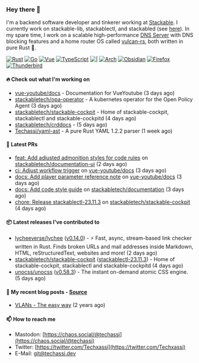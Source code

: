 ### Hey there 👋

I'm a backend software developer and tinkerer working at [Stackable][stackable]. I currently work on
stackable-lib, stackablectl, and stackabled (see [here][stackable-work]). In my spare time, I work on
a scalable high-performance [DNS Server][portal] with DNS blocking features and a home router OS
called [vulcan-rs][vulcan], both written in pure Rust 🦀.

[stackable-work]: https://github.com/stackabletech/stackable
[stackable]: https://github.com/stackabletech
[portal]: https://github.com/portal-rs/portal
[vulcan]: https://github.com/vulcan-rs

[![Rust](https://img.shields.io/badge/-Rust-141414?style=flat&logo=rust&logoColor=%23f97f39)](https://www.rust-lang.org/)
[![Go](https://img.shields.io/badge/-Go-141414?style=flat&logo=go&logoColor=%23f97f39)](https://go.dev/)
[![Vue](https://img.shields.io/badge/-Vue-141414?style=flat&logo=vuedotjs&logoColor=%23f97f39)](https://vuejs.org/)
[![TypeScript](https://img.shields.io/badge/-TypeScript-141414?style=flat&logo=typescript&logoColor=%23f97f39)](https://www.typescriptlang.org/)
![|](https://img.shields.io/badge/-%7C-141414?style=flat&logoColor=%23f97f39)
[![Arch](https://img.shields.io/badge/-Arch-141414?style=flat&logo=archlinux&logoColor=%23f97f39)](https://archlinux.org/)
[![Obsidian](https://img.shields.io/badge/-Obsidian-141414?style=flat&logo=obsidian&logoColor=%23f97f39)](https://obsidian.md/)
[![Firefox](https://img.shields.io/badge/-Firefox-141414?style=flat&logo=firefox&logoColor=%23f97f39)](https://www.mozilla.org/en-US/firefox/new/)
[![Thunderbird](https://img.shields.io/badge/-Thunderbird-141414?style=flat&logo=thunderbird&logoColor=%23f97f39)](https://www.thunderbird.net/en-US/)

#### 🔥 Check out what I'm working on


- [vue-youtube/docs](https://github.com/vue-youtube/docs) - Documentation for VueYoutube (3 days ago)
- [stackabletech/opa-operator](https://github.com/stackabletech/opa-operator) - A kubernetes operator for the Open Policy Agent (3 days ago)
- [stackabletech/stackable-cockpit](https://github.com/stackabletech/stackable-cockpit) - Home of stackable-cockpit, stackablectl and stackable-cockpitd (4 days ago)
- [stackabletech/crddocs](https://github.com/stackabletech/crddocs) -  (5 days ago)
- [Techassi/yaml-ast](https://github.com/Techassi/yaml-ast) - A pure Rust YAML 1.2.2 parser (1 week ago)

#### 🧪 Latest PRs


- [feat: Add adjusted admonition styles for code rules](https://github.com/stackabletech/documentation-ui/pull/52) on [stackabletech/documentation-ui](https://github.com/stackabletech/documentation-ui) (2 days ago)
- [ci: Adjust workflow trigger](https://github.com/vue-youtube/docs/pull/9) on [vue-youtube/docs](https://github.com/vue-youtube/docs) (3 days ago)
- [docs: Add player parameter reference note](https://github.com/vue-youtube/docs/pull/8) on [vue-youtube/docs](https://github.com/vue-youtube/docs) (3 days ago)
- [docs: Add code style guide](https://github.com/stackabletech/documentation/pull/518) on [stackabletech/documentation](https://github.com/stackabletech/documentation) (3 days ago)
- [chore: Release stackablectl-23.11.3](https://github.com/stackabletech/stackable-cockpit/pull/176) on [stackabletech/stackable-cockpit](https://github.com/stackabletech/stackable-cockpit) (4 days ago)

#### 📦 Latest releases I've contributed to


- [lycheeverse/lychee](https://github.com/lycheeverse/lychee/releases/tag/v0.14.0) ([v0.14.0](https://github.com/lycheeverse/lychee/releases/tag/v0.14.0)) - ⚡ Fast, async, stream-based link checker written in Rust. Finds broken URLs and mail addresses inside Markdown, HTML, reStructuredText, websites and more! (2 days ago)
- [stackabletech/stackable-cockpit](https://github.com/stackabletech/stackable-cockpit/releases/tag/stackablectl-23.11.3) ([stackablectl-23.11.3](https://github.com/stackabletech/stackable-cockpit/releases/tag/stackablectl-23.11.3)) - Home of stackable-cockpit, stackablectl and stackable-cockpitd (4 days ago)
- [unocss/unocss](https://github.com/unocss/unocss/releases/tag/v0.58.3) ([v0.58.3](https://github.com/unocss/unocss/releases/tag/v0.58.3)) - The instant on-demand atomic CSS engine. (5 days ago)

#### 📜 My recent blog posts - [Source](https://github.com/Techassi/page)


- [VLANs - The easy way](https://techassi.dev/posts/vlans-the-easy-way/) (2 years ago)

#### 📫 How to reach me

- Mastodon: [https://chaos.social/@techassi](https://chaos.social/@techassi)
- Twitter: [https://twitter.com/Techxassi](https://twitter.com/Techxassi)
- E-Mail: git@techassi.dev
